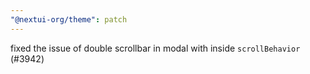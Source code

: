 ```yaml
---
"@nextui-org/theme": patch
---
```


fixed the issue of double scrollbar in modal with inside `scrollBehavior` (#3942)
